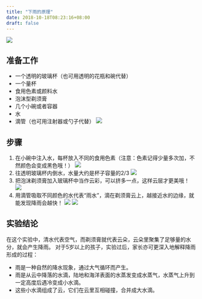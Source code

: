 ```yaml
--- 
title: "下雨的原理" 
date: 2018-10-18T08:23:16+08:00 
draft: false 
--- 
```

 
![](http://static.allinfun.cn//buchadian-homelab//home/unun/code/buchadian-homelab/content/homelab/image/rain.gif) 
 
## 准备工作 
* 一个透明的玻璃杯（也可用透明的花瓶和碗代替） 
* 一个量杯 
* 食用色素或颜料水 
* 泡沫型剃须膏 
* 几个小碗或者容器 
* 水 
* 滴管（也可用注射器或勺子代替） 
![](http://static.allinfun.cn//buchadian-homelab//home/unun/code/buchadian-homelab/content/homelab/image/1.webp) 
 
## 步骤 
1. 在小碗中注入水，每杯放入不同的食用色素（注意：色素记得少量多次加，不然颜色会变成黑色哦！） 
![](http://static.allinfun.cn//buchadian//home/unun/code/buchadian-homelab/content/homelab/image/step1.webp) 
2. 往透明玻璃杯内倒水，水量大约是杯子容量的2/3 
![](http://static.allinfun.cn//buchadian-homelab//home/unun/code/buchadian-homelab/content/homelab/image/step2.webp) 
3. 把泡沫剃须膏加入玻璃杯中当作云彩，可以挤多一点，这样云层才更美哦！ 
![](http://static.allinfun.cn//buchadian-homelab//home/unun/code/buchadian-homelab/content/homelab/image/step3.webp) 
4. 用滴管吸取不同颜色的水代表“雨水”，滴在剃须膏云上，越接近水的边缘，就能发现降雨会越快！ 
![](http://static.allinfun.cn//buchadian-homelab//home/unun/code/buchadian-homelab/content/homelab/image/step4.gif) 
![](http://static.allinfun.cn//buchadian-homelab//home/unun/code/buchadian-homelab/content/homelab/image/ste4-2.gif) 
 
## 实验结论 
在这个实验中，清水代表空气，而剃须膏就代表云朵，云朵里聚集了足够量的水分，就会产生降雨。 
对于5岁以上的孩子，实验过后，家长亦可更深入地解释降雨形成的过程： 
 
* 雨是一种自然的降水现象，通过大气循环而产生。 
* 雨是从云中降落的水滴，陆地和海洋表面的水蒸发变成水蒸气，水蒸气上升到一定高度后遇冷变成小水滴。 
* 这些小水滴组成了云，它们在云里互相碰撞，合并成大水滴。 

<!--stackedit_data:
eyJoaXN0b3J5IjpbNzMzODc3MDc1XX0=
-->
